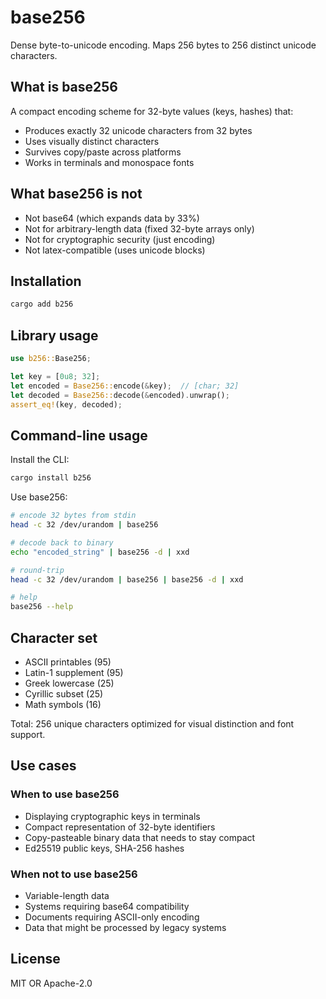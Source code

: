 # base256

Dense byte-to-unicode encoding. Maps 256 bytes to 256 distinct unicode characters.

## What is base256

A compact encoding scheme for 32-byte values (keys, hashes) that:
- Produces exactly 32 unicode characters from 32 bytes
- Uses visually distinct characters
- Survives copy/paste across platforms
- Works in terminals and monospace fonts

## What base256 is not

- Not base64 (which expands data by 33%)
- Not for arbitrary-length data (fixed 32-byte arrays only)
- Not for cryptographic security (just encoding)
- Not latex-compatible (uses unicode blocks)

## Installation

```bash
cargo add b256
```

## Library usage

```rust
use b256::Base256;

let key = [0u8; 32];
let encoded = Base256::encode(&key);  // [char; 32]
let decoded = Base256::decode(&encoded).unwrap();
assert_eq!(key, decoded);
```

## Command-line usage

Install the CLI:
```bash
cargo install b256
```

Use base256:
```bash
# encode 32 bytes from stdin
head -c 32 /dev/urandom | base256

# decode back to binary
echo "encoded_string" | base256 -d | xxd

# round-trip
head -c 32 /dev/urandom | base256 | base256 -d | xxd

# help
base256 --help
```

## Character set

- ASCII printables (95)
- Latin-1 supplement (95)
- Greek lowercase (25)
- Cyrillic subset (25)
- Math symbols (16)

Total: 256 unique characters optimized for visual distinction and font support.

## Use cases

### When to use base256
- Displaying cryptographic keys in terminals
- Compact representation of 32-byte identifiers
- Copy-pasteable binary data that needs to stay compact
- Ed25519 public keys, SHA-256 hashes

### When not to use base256
- Variable-length data
- Systems requiring base64 compatibility
- Documents requiring ASCII-only encoding
- Data that might be processed by legacy systems

## License

MIT OR Apache-2.0
